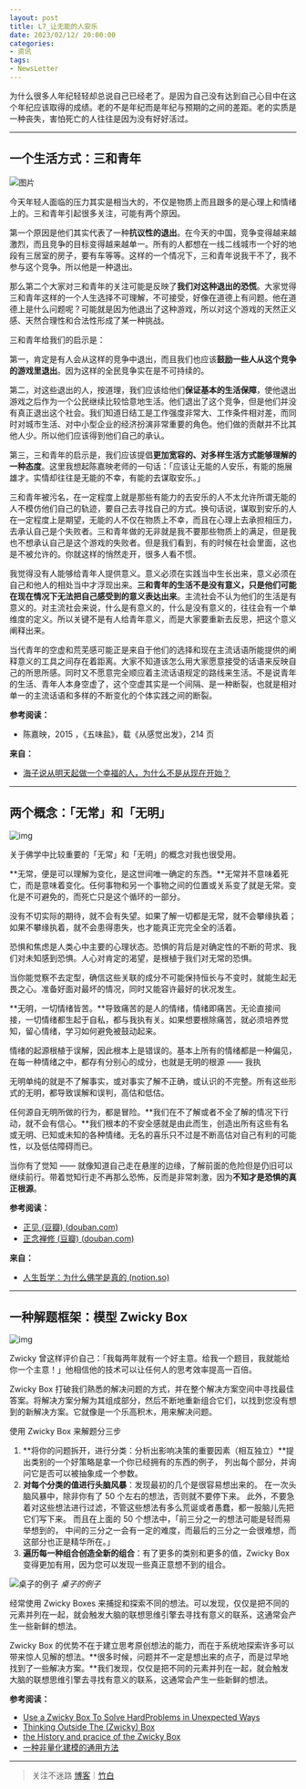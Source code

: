 ```yaml
---
layout: post
title: L7_让无能的人安乐
date: 2023/02/12/ 20:00:00
categories:
- 资讯
tags:
- NewsLetter
---
```


为什么很多人年纪轻轻却总说自己已经老了。是因为自己没有达到自己心目中在这个年纪应该取得的成绩。老的不是年纪而是年纪与预期的之间的差距。老的实质是一种丧失，害怕死亡的人往往是因为没有好好活过。

---

## 一个生活方式：三和青年

![图片](https://pics.naaln.com/blog/2023-02-12-085378.png-basicBlog)

今天年轻人面临的压力其实是相当大的，不仅是物质上而且跟多的是心理上和情绪上的。三和青年引起很多关注，可能有两个原因。

第一个原因是他们其实代表了一种**抗议性的退出**。在今天的中国，竞争变得越来越激烈，而且竞争的目标变得越来越单一。所有的人都想在一线二线城市一个好的地段有三居室的房子，要有车等等。这样的一个情况下，三和青年说我干不了，我不参与这个竞争。所以他是一种退出。

那么第二个大家对三和青年的关注可能是反映了**我们对这种退出的恐慌**。大家觉得三和青年这样的一个人生选择不可理解，不可接受，好像在道德上有问题。他在道德上是什么问题呢？可能就是因为他退出了这种游戏，所以对这个游戏的天然正义感、天然合理性和合法性形成了某一种挑战。

三和青年给我们的启示是：

第一，肯定是有人会从这样的竞争中退出，而且我们也应该**鼓励一些人从这个竞争的游戏里退出**。因为这样的全民竞争实在是不可持续的。

第二，对这些退出的人，按道理，我们应该给他们**保证基本的生活保障**，使他退出游戏之后作为一个公民继续比较恰意地生活。他们退出了这个竞争，但是他们并没有真正退出这个社会。我们知道日结工是工作强度非常大、工作条件相对差，而同时对城市生活、对中小型企业的经济扮演非常重要的角色。他们做的贡献并不比其他人少。所以他们应该得到他们自己的承认。

第三，三和青年的启示是，我们应该提倡**更加宽容的、对多样生活方式能够理解的一种态度**。这里我想起陈嘉映老师的一句话：「应该让无能的人安乐，有能的施展雄才。实情却往往是无能的不幸，有能的去谋取安乐。」

三和青年被污名，在一定程度上就是那些有能力的去安乐的人不太允许所谓无能的人不模仿他们自己的轨迹，要自己去寻找自己的方式。换句话说，谋取到安乐的人在一定程度上是期望，无能的人不仅在物质上不幸，而且在心理上去承担相压力，去承认自己是个失败者。三和青年做的无非就是我不要那些物质上的满足，但是我也不想承认自己是这个游戏的失败者。但是我们看到，有的时候在社会里面，这也是不被允许的。你就这样的悄然走开，很多人看不惯。

我觉得没有人能够给青年人提供意义。意义必须在实践当中生长出来，意义必须在自己和他人的相处当中才浮现出来。**三和青年的生活不是没有意义，只是他们可能在现在情况下无法把自己感受到的意义表达出来**。主流社会不认为他们的生活是有意义的。对主流社会来说，什么是有意义的，什么是没有意义的，往往会有一个单维度的定义。所以关键不是有人给青年意义，而是大家要重新去反思，把这个意义阐释出来。

当代青年的空虚和荒芜感可能正是来自于他们的选择和现在主流话语所能提供的阐释意义的工具之间存在着距离。大家不知道该怎么用大家愿意接受的话语来反映自己的所思所感。同时又不愿意完全顺应着主流话语规定的路线来生活。不是说青年的生活、青年人本身空虚了，这个空虚其实是一个间隔、是一种断裂，也就是相对单一的主流话语和多样的不断变化的个体实践之间的断裂。

**参考阅读：**
- 陈嘉映，2015 ，《五味盐》，载《从感觉出发》，214 页

**来自：**
- [海子说从明天起做一个幸福的人，为什么不是从现在开始？](https://mp.weixin.qq.com/s/dES2rEsEBH1EYr8FGF0vAw)

---

## 两个概念：「无常」和「无明」

![img](https://pics.naaln.com/blog/2023-02-12-cac84b.jpg-basicBlog)

关于佛学中比较重要的「无常」和「无明」的概念对我也很受用。

**无常，便是可以理解为变化，是这世间唯一确定的东西。**无常并不意味着死亡，而是意味着变化。任何事物和另一个事物之间的位置或关系变了就是无常。变化是不可避免的，而死亡只是这个循环的一部分。

没有不切实际的期待，就不会有失望。如果了解一切都是无常，就不会攀缘执着；如果不攀缘执着，就不会患得患失，也才能真正完完全全的活着。

恐惧和焦虑是人类心中主要的心理状态。恐惧的背后是对确定性的不断的苛求、我们对未知感到恐惧。人心对肯定的渴望，是根植于我们对无常的恐惧。

当你能觉察不去定型，确信这些关联的成分不可能保持恒长与不变时，就能生起无畏之心。准备好面对最坏的情况，同时又能容许最好的状况发生。

**无明，一切情绪皆苦。**导致痛苦的是人的情绪，情绪即痛苦。无论直接间接，一切情绪都生起于自私，都与我执有关。如果想要根除痛苦，就必须培养觉知，留心情绪，学习如何避免被鼓动起来。

情绪的起源根植于误解，因此根本上是错误的。基本上所有的情绪都是一种偏见，在每一种情绪之中，都存有分别心的成分，也就是无明的根源 —— 我执

无明单纯的就是不了解事实，或对事实了解不正确，或认识的不完整。所有这些形式的无明，都导致误解和误判，高估和低估。

任何源自无明所做的行为，都是冒险。**我们在不了解或者不全了解的情况下行动，就不会有信心。**我们根本的不安全感就是由此而生，创造出所有这些有名或无明、已知或未知的各种情绪。无名的喜乐只不过是不断高估对自己有利的可能性，以及低估障碍而已。

当你有了觉知 —— 就像知道自己走在悬崖的边缘，了解前面的危险但是仍旧可以继续前行。带着觉知行走不再那么恐怖，反而是非常刺激，因为**不知才是恐惧的真正根源**。

**参考阅读：**
- [正见 (豆瓣) (douban.com)](https://book.douban.com/subject/1963912/)
- [正念禅修 (豆瓣) (douban.com)](https://book.douban.com/subject/23037911/)

**来自：**
- [人生哲学：为什么佛学是真的 (notion.so)](https://www.notion.so/c2c09b77a53249479af77774ace975f8)

---

## 一种解题框架：模型 Zwicky Box

![img](https://pics.naaln.com/blog/2023-02-12-b0006f.jpeg-basicBlog)

Zwicky 曾这样评价自己：「我每两年就有一个好主意。给我一个题目，我就能给你一个主意！」他相信他的技术可以让任何人的思考效率提高一百倍。

Zwicky Box 打破我们熟悉的解决问题的方式，并在整个解决方案空间中寻找最佳答案。将解决方案分解为其组成部分，然后不断地重新组合它们，以找到您没有想到的新解决方案。它就像是一个乐高积木，用来解决问题。

使用 Zwicky Box 来解题分三步

1. **将你的问题拆开，进行分类：分析出影响决策的重要因素（相互独立）**提出类别的一个好策略是拿一个你已经拥有的东西的例子， 列出每个部分，并询问它是否可以被抽象成一个参数。
2. **对每个分类的值进行头脑风暴**：发现最初的几个是很容易想出来的。 在一次头脑风暴中，除非你有了 50 个左右的想法，否则就不要停下来。 此外，不要急着对这些想法进行过滤，不管这些想法有多么荒诞或者愚蠢，都一股脑儿先把它们写下来。 而且在上面的 50 个想法中，「前三分之一的想法可能是轻而易举想到的， 中间的三分之一会有一定的难度，而最后的三分之一会很难想，而这部分也正是精华所在。」
3. **遍历每一种组合创造全新的组合**：有了更多的类别和更多的值，Zwicky Box 变得更加有用，因为您可以发现一些真正意想不到的组合。

![桌子的例子](https://pics.naaln.com/blog/2023-02-12-8b08dc.jpg-basicBlog)
_桌子的例子_

经常使用 Zwicky Boxes 来捕捉和探索不同的想法。可以发现，仅仅是把不同的元素并列在一起，就会触发大脑的联想思维引擎去寻找有意义的联系，这通常会产生一些新鲜的想法。

Zwicky Box 的优势不在于建立思考原创想法的能力，而在于系统地探索许多可以带来惊人见解的想法。**很多时候，问题并不一定是想出来的点子，而是过早地找到了一些解决方案。**我们发现，仅仅是把不同的元素并列在一起，就会触发大脑的联想思维引擎去寻找有意义的联系，这通常会产生一些新鲜的想法。

**参考阅读：**
- [Use a Zwicky Box To Solve HardProblems in Unexpected Ways](https://every.to/superorganizers/use-a-zwicky-box-to-solve-hard-problems-399122)
- [Thinking Outside The (Zwicky) Box](http://blog.mindantix.com/2015/11/thinking-outside-the-zwicky-box/)
- [the History and pracice of the Zwicky Box](http://www.matttaylor.com/public/zwicky_box_uses.htm)
- [一种非量化建模的通用方法](http://www.swemorph.com/ma.html)

---

> 关注不迷路 [博客](https://blog.naaln.com/)｜[竹白](https://space.zhubai.love/)

